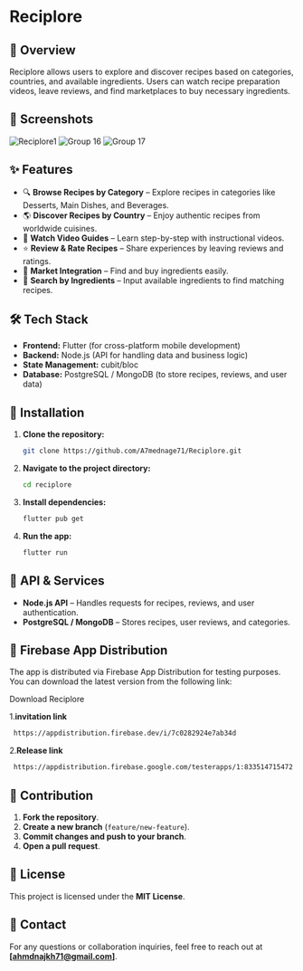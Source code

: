 # Reciplore

## 📌 Overview

Reciplore allows users to explore and discover recipes based on categories, countries, and available ingredients. Users can watch recipe preparation videos, leave reviews, and find marketplaces to buy necessary ingredients.

## 📸 Screenshots

![Reciplore1](https://github.com/user-attachments/assets/6553a364-2d15-4c53-997d-3cc8c6cbe563)
![Group 16](https://github.com/user-attachments/assets/66842a7d-23ce-4fbe-a45d-a50459a7b5e4)
![Group 17](https://github.com/user-attachments/assets/d8084e74-8a0d-487d-a34f-e6d6ceb43932)



## ✨ Features

- 🔍 **Browse Recipes by Category** – Explore recipes in categories like Desserts, Main Dishes, and Beverages.
- 🌎 **Discover Recipes by Country** – Enjoy authentic recipes from worldwide cuisines.
- 🎥 **Watch Video Guides** – Learn step-by-step with instructional videos.
- ⭐ **Review & Rate Recipes** – Share experiences by leaving reviews and ratings.
- 🛒 **Market Integration** – Find and buy ingredients easily.
- 🥗 **Search by Ingredients** – Input available ingredients to find matching recipes.

## 🛠️ Tech Stack

- **Frontend:** Flutter (for cross-platform mobile development)
- **Backend:** Node.js (API for handling data and business logic)
- **State Management:** cubit/bloc
- **Database:** PostgreSQL / MongoDB (to store recipes, reviews, and user data)

## 🚀 Installation

1. **Clone the repository:**
   ```sh
   git clone https://github.com/A7mednage71/Reciplore.git
   ```
2. **Navigate to the project directory:**
   ```sh
   cd reciplore
   ```
3. **Install dependencies:**
   ```sh
   flutter pub get
   ```
4. **Run the app:**
   ```sh
   flutter run
   ```

## 🔗 API & Services

- **Node.js API** – Handles requests for recipes, reviews, and user authentication.
- **PostgreSQL / MongoDB** – Stores recipes, user reviews, and categories.

## 📱 Firebase App Distribution

The app is distributed via Firebase App Distribution for testing purposes. You can download the latest version from the following link:

Download Reciplore 

 1.**invitation link**
  ```sh
   https://appdistribution.firebase.dev/i/7c0282924e7ab34d
   ```
 2.**Release link**
  ```sh
   https://appdistribution.firebase.google.com/testerapps/1:833514715472:android:3fc9ba03ddfe9d9d2f9455/releases/0frs6p502nks0?utm_source=firebase-console
   ```

## 🤝 Contribution

1. **Fork the repository**.
2. **Create a new branch** (`feature/new-feature`).
3. **Commit changes and push to your branch**.
4. **Open a pull request**.

## 📜 License

This project is licensed under the **MIT License**.

## 📧 Contact

For any questions or collaboration inquiries, feel free to reach out at **[ahmdnajkh71@gmail.com]**.

